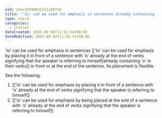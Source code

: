 ```yaml
---
uid: shard2509021151248750
title: "'Io' can be used for emphasis in sentences already containing 'o' in their verbs in front or at the end of the sentence. Its placement is flexible."
type: shard
categories:
  - italian
dateCreated: 2025-09-02T11:51:24+08:00
dateModified: 2025-09-02T11:58:33+08:00
---
```

'Io' can be used for emphasis in sentences [['Io' can be used for emphasis by placing it in front of a sentence with 'o' already at the end of verbs signifying that the speaker is referring to himself|already containing 'o' in their verbs]] in front or at the end of the sentence. Its placement is flexible.

See the following:
1. [['Io' can be used for emphasis by placing it in front of a sentence with 'o' already at the end of verbs signifying that the speaker is referring to himself]]
2. [['Io' can be used for emphasis by being placed at the end of a sentence with 'o' already at the end of verbs signifying that the speaker is referring to himself]]